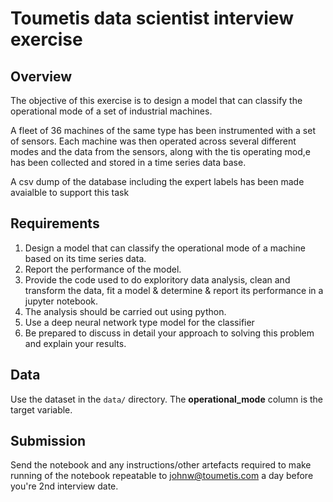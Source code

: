 


# Toumetis data scientist interview exercise

## Overview

The objective of this exercise is to design a model that can classify the operational mode of a set of industrial machines. 

A fleet of 36 machines of the same type has been instrumented with a set of sensors. Each machine was then operated across several different modes and the data from the sensors, along with the tis operating mod,e has been collected and stored in a time series data base. 

A csv dump of the database including the expert labels has been made avaialble to support this task

## Requirements

1. Design a model that can classify the operational mode of a machine based on its time series data.
2. Report the performance of the model.
3. Provide the code used to do exploritory data analysis, clean and transform the data, fit a model & determine & report its performance in a jupyter notebook. 
4. The analysis should be carried out using python.
5. Use a deep neural network type model for the classifier
6. Be prepared to discuss in detail your approach to solving this problem and explain your results. 



## Data

Use the dataset in the `data/` directory. The **operational_mode** column is the target variable.

## Submission

Send the notebook and any instructions/other artefacts required to make running of the notebook repeatable to johnw@toumetis.com a day before you're 2nd interview date.
